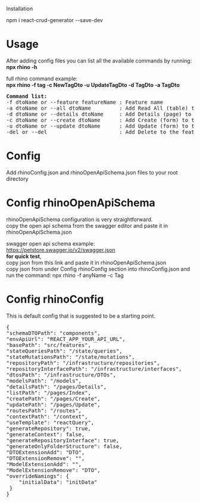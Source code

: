 Installation

npm i react-crud-generator --save-dev

# Usage

After adding config files you can list all the available commands by running: <br />
<strong>npx rhino -h</strong>

full rhino command example: <br />
<strong>npx rhino -f tag -c NewTagDto -u UpdateTagDto -d TagDto -a TagDto</strong>

<pre>
<strong>Command list:</strong>
-f dtoName or --feature featureName : Feature name
-a dtoName or --all dtoName         : Add Read All (table) to the feature
-d dtoName or --details dtoName     : Add Details (page) to the feature
-c dtoName or --create dtoName      : Add Create (form) to the feature
-u dtoName or --update dtoName      : Add Update (form) to the feature
-del or --del                       : Add Delete to the feature
</pre>

# Config

Add rhinoConfig.json and rhinoOpenApiSchema.json files to your root directory

# Config rhinoOpenApiSchema

rhinoOpenApiSchema configuration is very straightforward. <br />
copy the open api schema from the swagger editor and paste it in rhinoOpenApiSchema.json <br />

swagger open api schema example: https://petstore.swagger.io/v2/swagger.json <br />
<strong>for quick test</strong>, <br /> copy json from this link and paste it in rhinoOpenApiSchema.json <br />
copy json from under Config rhinoConfig section into rhinoConfig.json and <br />
run the command: npx rhino -f anyName -c Tag <br />

# Config rhinoConfig

This is default config that is suggested to be a starting point. <br />

<pre>
{
"schemaDTOPath": "components",
"envApiUrl": "REACT_APP_YOUR_API_URL",
"basePath": "src/features",
"stateQueriesPath": "/state/queries",
"stateMutationsPath": "/state/mutations",
"repositoryPath": "/infrastructure/repositories",
"repositoryInterfacePath": "/infrastructure/interfaces",
"dtosPath": "/infrastructure/DTOs",
"modelsPath": "/models",
"detailsPath": "/pages/Details",
"listPath": "/pages/Index",
"createPath": "/pages/Create",
"updatePath": "/pages/Update",
"routesPath": "/routes",
"contextPath": "/context",
"useTemplate": "reactQuery",
"generateRepository": true,
"generateContext": false,
"generateRepositoryInterface": true,
"generateOnlyFolderStructure": false,
"DTOExtensionAdd": "DTO",
"DTOExtensionRemove": "",
"ModelExtensionAdd": "",
"ModelExtensionRemove": "DTO",
"overrideNamings": {
    "initialData": "initData"
 }
}
</pre>
